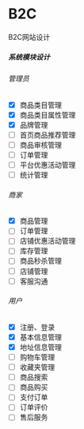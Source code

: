 # B2C
B2C网站设计
##### 系统模块设计

###### 管理员

- [x] 商品类目管理
- [x] 商品类目属性管理
- [x] 品牌管理
- [ ] 首页商品推荐管理
- [ ] 商品审核管理
- [ ] 订单管理
- [ ] 平台优惠活动管理
- [ ] 统计管理

######  商家

- [x] 商品管理
- [ ] 订单管理
- [ ] 店铺优惠活动管理
- [ ] 库存管理
- [ ] 商品秒杀管理
- [ ] 店铺管理
- [ ] 客服沟通

######   用户

- [x] 注册、登录
- [x] 基本信息管理
- [x] 地址信息管理
- [ ] 购物车管理
- [ ] 收藏夹管理
- [ ] 商品搜索
- [ ] 商品购买
- [ ] 支付订单
- [ ] 订单评价
- [ ] 售后服务

